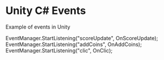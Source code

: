 # Unity C# Events
 Example of events in Unity

EventManager.StartListening("scoreUpdate", OnScoreUpdate);
EventManager.StartListening("addCoins", OnAddCoins);
EventManager.StartListening("clic", OnClic);

